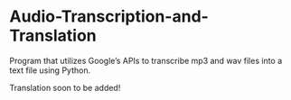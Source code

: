 # Audio-Transcription-and-Translation
Program that utilizes Google’s APIs to transcribe mp3 and wav files into a text file using Python.

Translation soon to be added!
